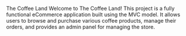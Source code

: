 


 The Coffee Land
Welcome to The Coffee Land! This project is a fully functional eCommerce application built using the MVC model. It allows users to browse and purchase various coffee products, manage their orders, and provides an admin panel for managing the store.


